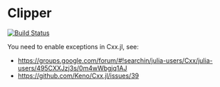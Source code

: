 # Clipper

[![Build Status](https://travis-ci.org/sjkelly/Clipper.jl.svg?branch=master)](https://travis-ci.org/sjkelly/Clipper.jl)

You need to enable exceptions in Cxx.jl, see:
* https://groups.google.com/forum/#!searchin/julia-users/Cxx/julia-users/495CXXJzj3s/0m4wWbgjq1AJ
* https://github.com/Keno/Cxx.jl/issues/39
